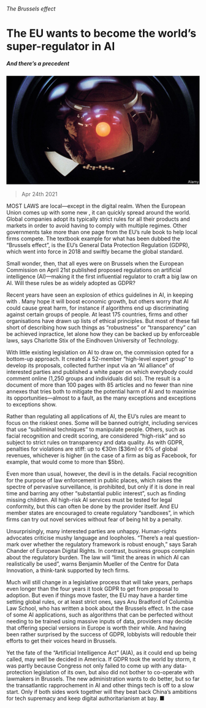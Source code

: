 ###### The Brussels effect

# The EU wants to become the world’s super-regulator in AI 

##### And there’s a precedent 

![image](images/20210424_eup506.jpg) 

> Apr 24th 2021 

MOST LAWS are local—except in the digital realm. When the European Union comes up with some new , it can quickly spread around the world. Global companies adopt its typically strict rules for all their products and markets in order to avoid having to comply with multiple regimes. Other governments take more than one page from the EU’s rule book to help local firms compete. The textbook example for what has been dubbed the “Brussels effect”, is the EU’s General Data Protection Regulation (GDPR), which went into force in 2018 and swiftly became the global standard.

Small wonder, then, that all eyes were on Brussels when the European Commission on April 21st published proposed regulations on artificial intelligence (AI)—making it the first influential regulator to craft a big law on AI. Will these rules be as widely adopted as GDPR?


Recent years have seen an explosion of ethics guidelines in AI, in keeping with . Many hope it will boost economic growth, but others worry that AI could cause great harm, for instance if algorithms end up discriminating against certain groups of people. At least 175 countries, firms and other organisations have drawn up lists of ethical principles. But most of these fall short of describing how such things as “robustness” or “transparency” can be achieved inpractice, let alone how they can be backed up by enforceable laws, says Charlotte Stix of the Eindhoven University of Technology.

With little existing legislation on AI to draw on, the commission opted for a bottom-up approach. It created a 52-member “high-level expert group” to develop its proposals, collected further input via an “AI alliance” of interested parties and published a white paper on which everybody could comment online (1,250 groups and individuals did so). The result is a document of more than 100 pages with 85 articles and no fewer than nine annexes that tries both to mitigate the potential harm of AI and to maximise its opportunities—almost to a fault, as the many exceptions and exceptions to exceptions show.

Rather than regulating all applications of AI, the EU’s rules are meant to focus on the riskiest ones. Some will be banned outright, including services that use “subliminal techniques” to manipulate people. Others, such as facial recognition and credit scoring, are considered “high-risk” and so subject to strict rules on transparency and data quality. As with GDPR, penalties for violations are stiff: up to €30m ($36m) or 6% of global revenues, whichever is higher (in the case of a firm as big as Facebook, for example, that would come to more than $5bn).

Even more than usual, however, the devil is in the details. Facial recognition for the purpose of law enforcement in public places, which raises the spectre of pervasive surveillance, is prohibited, but only if it is done in real time and barring any other “substantial public interest”, such as finding missing children. All high-risk AI services must be tested for legal conformity, but this can often be done by the provider itself. And EU member states are encouraged to create regulatory “sandboxes”, in which firms can try out novel services without fear of being hit by a penalty.

Unsurprisingly, many interested parties are unhappy. Human-rights advocates criticise mushy language and loopholes. “There’s a real question-mark over whether the regulatory framework is robust enough,” says Sarah Chander of European Digital Rights. In contrast, business groups complain about the regulatory burden. The law will “limit the areas in which AI can realistically be used”, warns Benjamin Mueller of the Centre for Data Innovation, a think-tank supported by tech firms.

Much will still change in a legislative process that will take years, perhaps even longer than the four years it took GDPR to get from proposal to adoption. But even if things move faster, the EU may have a harder time setting global rules, or at least strict ones, says Anu Bradford of Columbia Law School, who has written a book about the Brussels effect. In the case of some AI applications, such as algorithms that can be perfected without needing to be trained using massive inputs of data, providers may decide that offering special versions in Europe is worth their while. And having been rather surprised by the success of GDPR, lobbyists will redouble their efforts to get their voices heard in Brussels.

Yet the fate of the “Artificial Intelligence Act” (AIA), as it could end up being called, may well be decided in America. If GDPR took the world by storm, it was partly because Congress not only failed to come up with any data-protection legislation of its own, but also did not bother to co-operate with lawmakers in Brussels. The new administration wants to do better, but so far the transatlantic rapprochement in AI and other things tech is off to a slow start. Only if both sides work together will they beat back China’s ambitions for tech supremacy and keep digital authoritarianism at bay. ■

